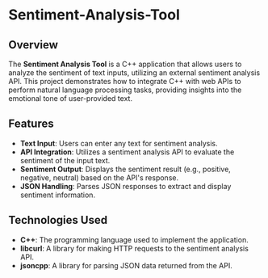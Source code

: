 # Sentiment-Analysis-Tool

## Overview

The **Sentiment Analysis Tool** is a C++ application that allows users to analyze the sentiment of text inputs, utilizing an external sentiment analysis API. This project demonstrates how to integrate C++ with web APIs to perform natural language processing tasks, providing insights into the emotional tone of user-provided text.

## Features

- **Text Input**: Users can enter any text for sentiment analysis.
- **API Integration**: Utilizes a sentiment analysis API to evaluate the sentiment of the input text.
- **Sentiment Output**: Displays the sentiment result (e.g., positive, negative, neutral) based on the API's response.
- **JSON Handling**: Parses JSON responses to extract and display sentiment information.

## Technologies Used

- **C++**: The programming language used to implement the application.
- **libcurl**: A library for making HTTP requests to the sentiment analysis API.
- **jsoncpp**: A library for parsing JSON data returned from the API.
